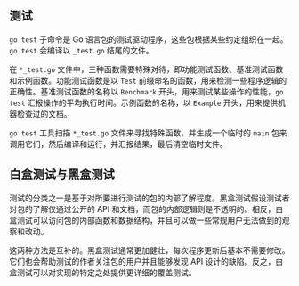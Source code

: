 ## 测试

`go test` 子命令是 Go 语言包的测试驱动程序，这些包根据某些约定组织在一起。`go test` 会编译以 `_test.go` 结尾的文件。

在 `*_test.go` 文件中，三种函数需要特殊对待，即功能测试函数、基准测试函数和示例函数。功能测试函数是以 `Test` 前缀命名的函数，用来检测一些程序逻辑的正确性。基准测试函数的名称以 `Benchmark` 开头，用来测试某些操作的性能，`go test` 汇报操作的平均执行时间。示例函数的名称，以 `Example` 开头，用来提供机器检查过的文档。

`go test` 工具扫描 `*_test.go` 文件来寻找特殊函数，并生成一个临时的 `main` 包来调用它们，然后编译和运行，并汇报结果，最后清空临时文件。

## 白盒测试与黑盒测试

测试的分类之一是基于对所要进行测试的包的内部了解程度。黑盒测试假设测试者对包的了解仅通过公开的 API 和文档，而包的内部逻辑则是不透明的。相反，白盒测试可以访问包的内部函数和数据结构，并且可以做一些常规用户无法做到的观察和改动。

这两种方法是互补的。黑盒测试通常更加健壮，每次程序更新后基本不需要修改。它们也会帮助测试的作者关注包的用户并且能够发现 API 设计的缺陷。反之，白盒测试可以对实现的特定之处提供更详细的覆盖测试。